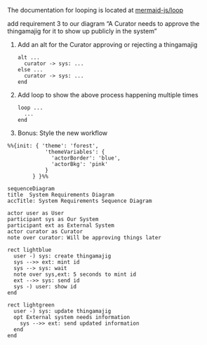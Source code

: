 The documentation for looping is located at [mermaid-js/loop](https://mermaid.js.org/syntax/sequenceDiagram.html#loops)

add requirement 3 to our diagram “A Curator needs to approve the thingamajig for it to show up publicly in the system”

1. Add an alt for the Curator approving or rejecting a thingamajig
   ```
   alt ...
     curator -> sys: ...
   else ...
     curator -> sys: ...
   end
   ```
1. Add loop to show the above process happening multiple times
   ```
   loop ...
     ...
   end
   ```
1. Bonus: Style the new workflow



```mermaid
%%{init: { 'theme': 'forest',
            'themeVariables': {
              'actorBorder': 'blue',
              'actorBkg': 'pink'
            }
        } }%%

sequenceDiagram
title  System Requirements Diagram
accTitle: System Requirements Sequence Diagram

actor user as User
participant sys as Our System
participant ext as External System
actor curator as Curator
note over curator: Will be approving things later

rect lightblue
  user -) sys: create thingamajig
  sys -->> ext: mint id
  sys --> sys: wait
  note over sys,ext: 5 seconds to mint id
  ext -->> sys: send id
  sys -) user: show id
end

rect lightgreen
  user -) sys: update thingamajig
  opt External system needs information
    sys -->> ext: send updated information
  end
end
```
